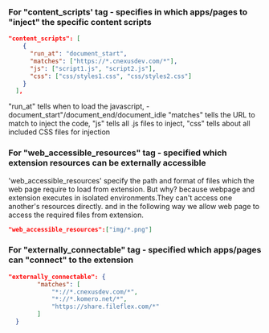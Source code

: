 ### For "content_scripts' tag - specifies in which apps/pages to "inject" the specific content scripts 

```json
"content_scripts": [
    {
      "run_at": "document_start",
      "matches": ["https://*.cnexusdev.com/*"],
      "js": ["script1.js", "script2.js"],
      "css": ["css/styles1.css", "css/styles2.css"]
    }
  ],
```

  "run_at" tells when to load the javascript, - document_start"/document_end/document_idle
  "matches" tells the URL to match to inject the code,
  "js" tells all .js files to inject,
  "css" tells about all included CSS files for injection

### For "web_accessible_resources" tag - specified which extension resources can be externally accessible

'web_accessible_resources' specify the path and format of files which the web page require to load from extension.
But why? because webpage and extension executes in isolated environments.They can't access one another's resources directly.
and in the following way we allow web page to access the required files from extension.

```json
"web_accessible_resources":["img/*.png"]
```
  
### For "externally_connectable" tag - specified which apps/pages can "connect" to the extension

```json
"externally_connectable": {
        "matches": [
            "*://*.cnexusdev.com/*",
            "*://*.komero.net/*",
            "https://share.fileflex.com/*"
        ]
  }
```


